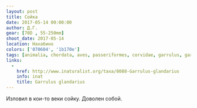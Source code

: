 ```yaml
---
layout: post
title: Сойка
date: 2017-05-14 00:00:00
author: Д.Г.
gear: [70D , 55-250mm]
shoot_date: 2017-05-14
location: Нахабино
colors: ['070604', '1b170e']
tags: [animalia, chordata, aves, passeriformes, corvidae, garrulus, garrulus glandarius]
links:
  -
    href: http://www.inaturalist.org/taxa/8088-Garrulus-glandarius
    info: inat
    title: Garrulus glandarius
---
```

Изловил в кои-то веки сойку. Доволен собой.
